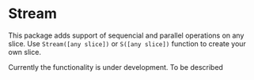 # Stream
 
This package adds support of sequencial and parallel operations on any slice. 
Use `Stream([any slice])` or `S([any slice])` function to create your own slice. 
 
Currently the functionality is under development. To be described
